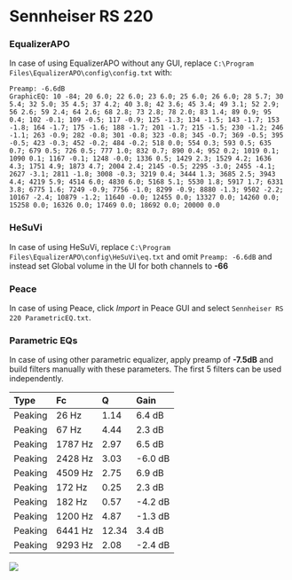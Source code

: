 # Sennheiser RS 220

### EqualizerAPO
In case of using EqualizerAPO without any GUI, replace `C:\Program Files\EqualizerAPO\config\config.txt`
with:
```
Preamp: -6.6dB
GraphicEQ: 10 -84; 20 6.0; 22 6.0; 23 6.0; 25 6.0; 26 6.0; 28 5.7; 30 5.4; 32 5.0; 35 4.5; 37 4.2; 40 3.8; 42 3.6; 45 3.4; 49 3.1; 52 2.9; 56 2.6; 59 2.4; 64 2.6; 68 2.8; 73 2.8; 78 2.0; 83 1.4; 89 0.9; 95 0.4; 102 -0.1; 109 -0.5; 117 -0.9; 125 -1.3; 134 -1.5; 143 -1.7; 153 -1.8; 164 -1.7; 175 -1.6; 188 -1.7; 201 -1.7; 215 -1.5; 230 -1.2; 246 -1.1; 263 -0.9; 282 -0.8; 301 -0.8; 323 -0.8; 345 -0.7; 369 -0.5; 395 -0.5; 423 -0.3; 452 -0.2; 484 -0.2; 518 0.0; 554 0.3; 593 0.5; 635 0.7; 679 0.5; 726 0.5; 777 1.0; 832 0.7; 890 0.4; 952 0.2; 1019 0.1; 1090 0.1; 1167 -0.1; 1248 -0.0; 1336 0.5; 1429 2.3; 1529 4.2; 1636 4.3; 1751 4.9; 1873 4.7; 2004 2.4; 2145 -0.5; 2295 -3.0; 2455 -4.1; 2627 -3.1; 2811 -1.8; 3008 -0.3; 3219 0.4; 3444 1.3; 3685 2.5; 3943 4.4; 4219 5.9; 4514 6.0; 4830 6.0; 5168 5.1; 5530 1.8; 5917 1.7; 6331 3.8; 6775 1.6; 7249 -0.9; 7756 -1.0; 8299 -0.9; 8880 -1.3; 9502 -2.2; 10167 -2.4; 10879 -1.2; 11640 -0.0; 12455 0.0; 13327 0.0; 14260 0.0; 15258 0.0; 16326 0.0; 17469 0.0; 18692 0.0; 20000 0.0
```

### HeSuVi
In case of using HeSuVi, replace `C:\Program Files\EqualizerAPO\config\HeSuVi\eq.txt` and omit `Preamp:
-6.6dB` and instead set Global volume in the UI for both channels to **-66**

### Peace
In case of using Peace, click *Import* in Peace GUI and select `Sennheiser RS 220 ParametricEQ.txt`.

### Parametric EQs
In case of using other parametric equalizer, apply preamp of **-7.5dB** and build filters manually with
these parameters. The first 5 filters can be used independently.

| Type    | Fc      |     Q | Gain    |
|:--------|:--------|:------|:--------|
| Peaking | 26 Hz   |  1.14 | 6.4 dB  |
| Peaking | 67 Hz   |  4.44 | 2.3 dB  |
| Peaking | 1787 Hz |  2.97 | 6.5 dB  |
| Peaking | 2428 Hz |  3.03 | -6.0 dB |
| Peaking | 4509 Hz |  2.75 | 6.9 dB  |
| Peaking | 172 Hz  |  0.25 | 2.3 dB  |
| Peaking | 182 Hz  |  0.57 | -4.2 dB |
| Peaking | 1200 Hz |  4.87 | -1.3 dB |
| Peaking | 6441 Hz | 12.34 | 3.4 dB  |
| Peaking | 9293 Hz |  2.08 | -2.4 dB |

![](https://raw.githubusercontent.com/jaakkopasanen/AutoEq/master/results/innerfidelity/sbaf-serious/Sennheiser%20RS%20220/Sennheiser%20RS%20220.png)